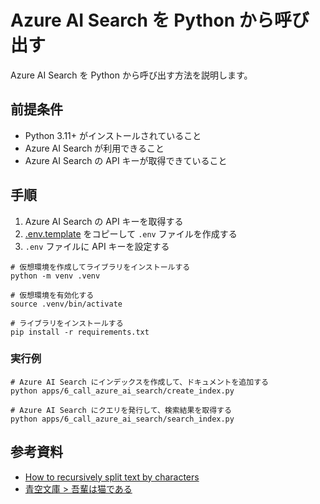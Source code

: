 # Azure AI Search を Python から呼び出す

Azure AI Search を Python から呼び出す方法を説明します。

## 前提条件

- Python 3.11+ がインストールされていること
- Azure AI Search が利用できること
- Azure AI Search の API キーが取得できていること

## 手順

1. Azure AI Search の API キーを取得する
1. [.env.template](../../.env.template) をコピーして `.env` ファイルを作成する
1. `.env` ファイルに API キーを設定する

```shell
# 仮想環境を作成してライブラリをインストールする
python -m venv .venv

# 仮想環境を有効化する
source .venv/bin/activate

# ライブラリをインストールする
pip install -r requirements.txt
```

### 実行例

```shell
# Azure AI Search にインデックスを作成して、ドキュメントを追加する
python apps/6_call_azure_ai_search/create_index.py

# Azure AI Search にクエリを発行して、検索結果を取得する
python apps/6_call_azure_ai_search/search_index.py
```

## 参考資料

- [How to recursively split text by characters](https://python.langchain.com/v0.2/docs/how_to/recursive_text_splitter/)
- [青空文庫 > 吾輩は猫である](https://www.aozora.gr.jp/cards/000148/files/789_14547.html)
